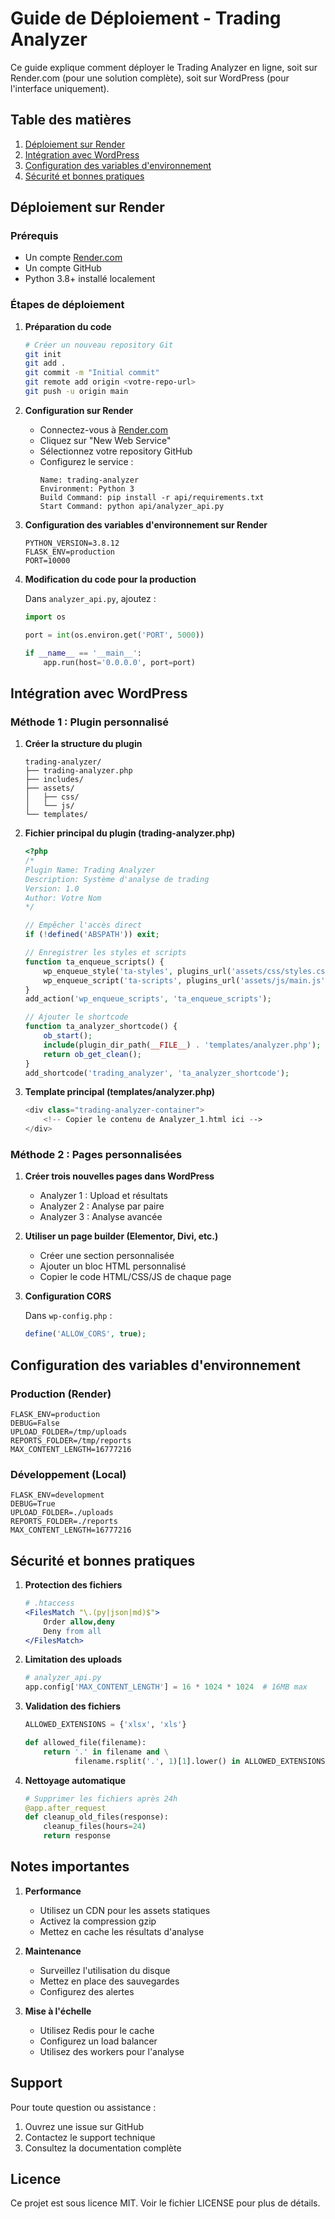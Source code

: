 # Guide de Déploiement - Trading Analyzer

Ce guide explique comment déployer le Trading Analyzer en ligne, soit sur Render.com (pour une solution complète), soit sur WordPress (pour l'interface uniquement).

## Table des matières
1. [Déploiement sur Render](#déploiement-sur-render)
2. [Intégration avec WordPress](#intégration-avec-wordpress)
3. [Configuration des variables d'environnement](#configuration-des-variables-denvironnement)
4. [Sécurité et bonnes pratiques](#sécurité-et-bonnes-pratiques)

## Déploiement sur Render

### Prérequis
- Un compte [Render.com](https://render.com)
- Un compte GitHub
- Python 3.8+ installé localement

### Étapes de déploiement

1. **Préparation du code**
   ```bash
   # Créer un nouveau repository Git
   git init
   git add .
   git commit -m "Initial commit"
   git remote add origin <votre-repo-url>
   git push -u origin main
   ```

2. **Configuration sur Render**
   - Connectez-vous à [Render.com](https://render.com)
   - Cliquez sur "New Web Service"
   - Sélectionnez votre repository GitHub
   - Configurez le service :
     ```
     Name: trading-analyzer
     Environment: Python 3
     Build Command: pip install -r api/requirements.txt
     Start Command: python api/analyzer_api.py
     ```

3. **Configuration des variables d'environnement sur Render**
   ```
   PYTHON_VERSION=3.8.12
   FLASK_ENV=production
   PORT=10000
   ```

4. **Modification du code pour la production**
   
   Dans `analyzer_api.py`, ajoutez :
   ```python
   import os
   
   port = int(os.environ.get('PORT', 5000))
   
   if __name__ == '__main__':
       app.run(host='0.0.0.0', port=port)
   ```

## Intégration avec WordPress

### Méthode 1 : Plugin personnalisé

1. **Créer la structure du plugin**
   ```
   trading-analyzer/
   ├── trading-analyzer.php
   ├── includes/
   ├── assets/
   │   ├── css/
   │   └── js/
   └── templates/
   ```

2. **Fichier principal du plugin (trading-analyzer.php)**
   ```php
   <?php
   /*
   Plugin Name: Trading Analyzer
   Description: Système d'analyse de trading
   Version: 1.0
   Author: Votre Nom
   */
   
   // Empêcher l'accès direct
   if (!defined('ABSPATH')) exit;
   
   // Enregistrer les styles et scripts
   function ta_enqueue_scripts() {
       wp_enqueue_style('ta-styles', plugins_url('assets/css/styles.css', __FILE__));
       wp_enqueue_script('ta-scripts', plugins_url('assets/js/main.js', __FILE__));
   }
   add_action('wp_enqueue_scripts', 'ta_enqueue_scripts');
   
   // Ajouter le shortcode
   function ta_analyzer_shortcode() {
       ob_start();
       include(plugin_dir_path(__FILE__) . 'templates/analyzer.php');
       return ob_get_clean();
   }
   add_shortcode('trading_analyzer', 'ta_analyzer_shortcode');
   ```

3. **Template principal (templates/analyzer.php)**
   ```php
   <div class="trading-analyzer-container">
       <!-- Copier le contenu de Analyzer_1.html ici -->
   </div>
   ```

### Méthode 2 : Pages personnalisées

1. **Créer trois nouvelles pages dans WordPress**
   - Analyzer 1 : Upload et résultats
   - Analyzer 2 : Analyse par paire
   - Analyzer 3 : Analyse avancée

2. **Utiliser un page builder (Elementor, Divi, etc.)**
   - Créer une section personnalisée
   - Ajouter un bloc HTML personnalisé
   - Copier le code HTML/CSS/JS de chaque page

3. **Configuration CORS**
   
   Dans `wp-config.php` :
   ```php
   define('ALLOW_CORS', true);
   ```

## Configuration des variables d'environnement

### Production (Render)
```env
FLASK_ENV=production
DEBUG=False
UPLOAD_FOLDER=/tmp/uploads
REPORTS_FOLDER=/tmp/reports
MAX_CONTENT_LENGTH=16777216
```

### Développement (Local)
```env
FLASK_ENV=development
DEBUG=True
UPLOAD_FOLDER=./uploads
REPORTS_FOLDER=./reports
MAX_CONTENT_LENGTH=16777216
```

## Sécurité et bonnes pratiques

1. **Protection des fichiers**
   ```apache
   # .htaccess
   <FilesMatch "\.(py|json|md)$">
       Order allow,deny
       Deny from all
   </FilesMatch>
   ```

2. **Limitation des uploads**
   ```python
   # analyzer_api.py
   app.config['MAX_CONTENT_LENGTH'] = 16 * 1024 * 1024  # 16MB max
   ```

3. **Validation des fichiers**
   ```python
   ALLOWED_EXTENSIONS = {'xlsx', 'xls'}
   
   def allowed_file(filename):
       return '.' in filename and \
              filename.rsplit('.', 1)[1].lower() in ALLOWED_EXTENSIONS
   ```

4. **Nettoyage automatique**
   ```python
   # Supprimer les fichiers après 24h
   @app.after_request
   def cleanup_old_files(response):
       cleanup_files(hours=24)
       return response
   ```

## Notes importantes

1. **Performance**
   - Utilisez un CDN pour les assets statiques
   - Activez la compression gzip
   - Mettez en cache les résultats d'analyse

2. **Maintenance**
   - Surveillez l'utilisation du disque
   - Mettez en place des sauvegardes
   - Configurez des alertes

3. **Mise à l'échelle**
   - Utilisez Redis pour le cache
   - Configurez un load balancer
   - Utilisez des workers pour l'analyse

## Support

Pour toute question ou assistance :
1. Ouvrez une issue sur GitHub
2. Contactez le support technique
3. Consultez la documentation complète

## Licence

Ce projet est sous licence MIT. Voir le fichier LICENSE pour plus de détails. 
